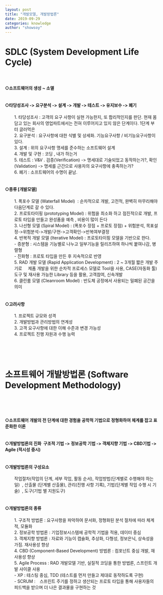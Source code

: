 ```yaml
---
layout: post
title: "개발모델, 개발방법론"
date: 2019-09-29
categories: knowledge
author: "showsoy"
---
```

<h1>SDLC (System Development Life Cycle)</h1>
<h4>&nbsp;</h4>
<h4>○소프트웨어의 생성 ~ 소멸</h4>
<h4><br />○타당성조사 -&gt; 요구분석 -&gt; 설계 -&gt; 개발 -&gt; 테스트 -&gt; 유지보수 -&gt; 폐기&nbsp;</h4>
<p style="padding-left: 30px;">1. 타당성조사 : 고객의 요구 사항이 실현 가능한지, 또 합리적인지를 판단. 현재 몸담고 있는 회사의 영업파트에서는 전혀 이루어지고 있지 않은 단계이다. 1단계 부터 글러먹은&nbsp;<br /> 2. 요구분석 : 요구사항에 대한 식별 및 상세화. 기능요구사항 / 비기능요구사항이 있다.&nbsp;<br /> 3. 설계 : 위의 요구사항 명세를 준수하는 소프트웨어 설계&nbsp;<br /> 4. 개발 및 구현 : 코딩 , 내가 하는거<br /> 5. 테스트 : V&amp;V . 검증(Verification) -&gt; 명세대로 기술되었고 동작하는가?, 확인(Validation) -&gt; 명세를 근간으로 사용자의 요구사항에 충족하는가?&nbsp;<br /> 6. 폐기 : 소프트웨어의 수명이 끝남.</p>
<h4><br />○종류 [개발모델]&nbsp;</h4>
<p style="padding-left: 30px;">1. 폭포수 모델 (Waterfall Model)&nbsp; : 순차적으로 개발, 고전적, 완벽히 마무리해야 다음단계로 갈 수 있다.&nbsp;<br /> 2. 프로토타이핑 (prototyping Model) : 위험을 최소화 하고 점진적으로 개발, 프로토 타입을 만들고 완성품을 예측 , 비용이 많이 든다&nbsp;<br /> 3. 나선형 모델 (Spiral Model) : (폭포수 장점 + 프로토 장점) + 위험분석, 목표설정-&gt;위험분석-&gt;개발/구현-&gt;고객확인-&gt;반복여부결정&nbsp;<br /> 4. 반복적 개발 모델 (Iterative Model) : 프로토타이핑 모델을 기반으로 한다.<br />- 증분형 : 시스템을 기능별로 나누고 일부기능을 릴리즈하여 하나씩 붙여나감, 병렬형<br /> - 진화형 : 프로토 타입을 만든 후 지속적으로 반영&nbsp;<br /> 5. RAD 개발 모델 (Rapid Application Development) : 2 ~ 3개월 짧은 개발 주기로&nbsp; &nbsp; &nbsp;제품 개발을 위한 순차적 프로세스 모델로 Tool을 사용, CASE(자동화 툴) 도구 및 재사용 가능한 Library 등을 활용, 고객참여, 신속개발&nbsp; &nbsp;<br /> 6. 클린룸 모델 (Cleanroom Model) : 반도체 공정에서 사용되는 밀폐된 공간을 의미</p>
<h4><br />○고려사항&nbsp;</h4>
<p style="padding-left: 30px;">1. 프로젝트 규모와 성격<br /> 2. 개발방법과 관리방법의 연계성<br />3. 고객 요구사항에 대한 이해 수준과 변경 가능성<br />4. 프로젝트 진행 자원과 수행 능력</p>
<p style="padding-left: 30px;">&nbsp;</p>
<p style="padding-left: 30px;">&nbsp;</p>
<h1>소프트웨어 개발방법론 (Software Development Methodology)</h1>
<p>&nbsp;</p>
<p>&nbsp;</p>
<h4>○소프트웨어 개발의 전 단계에 대한 경험을 공학적 기법으로 정형화하여 체계를 잡고 표준화한 이론</h4>
<h4><br />○개발방법론의 진화&nbsp; 구조적 기법 -&gt; 정보공학 기법 -&gt; 객체지향 기법 -&gt; CBD기법 -&gt; Agile (적시성 중시)</h4>
<h4><br />○개발방법론의 구성요소&nbsp;</h4>
<p style="padding-left: 30px;">작업절차(작업의 단계, 세부 작업, 활동 순서), 작업방법(단계별로 수행해야 하는 일)&nbsp; , 산출물 (단계별 산출물), 관리(진행 사항 기록), 기법(단계별 작업 수행 시 기술)&nbsp; , 도구(기법 별 지원도구)</p>
<h4><br />○개발방법론의 종류</h4>
<p style="padding-left: 30px;">1. 구조적 방법론 : 요구사항을 파악하여 문서화, 정형화된 분석 절차에 따라 체계적, 모듈화<br />2. 정보공학 방법론 : 기업정보시스템에 공학적 기법을 적용, 데이터 중심<br /> 3. 객체지향 방법론 : 자료와 기능이 캡슐화, 추상화, 다형성, 정보은닉, 상속성을 가짐. 재사용성 향상<br /> 4. CBD (Component-Based Development) 방법론 : 컴포넌트 중심 개발, 재사용성 향상<br /> 5. Agile Process : RAD 개발모델 기반, 실질적 코딩을 통한 방법론, 스프린트 개발 사이클 사용<br /> - XP : 테스팅 중심, TDD (테스트를 먼저 만들고 제대로 동작하도록 구현)<br /> - SCRUM :　스프린트 주기를 정하고 생산되는 프로토 타입을 통해 사용자들의 피드백을 받으며 더 나은 결과물을 구현하는 것</p>